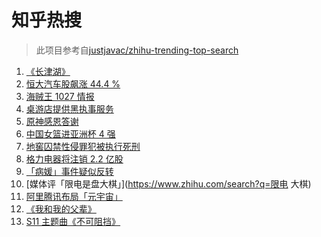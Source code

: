 # 知乎热搜

> 此项目参考自[justjavac/zhihu-trending-top-search](https://github.com/justjavac/zhihu-trending-top-search/blob/main/utils.ts)

<!-- BEGIN -->
  <!-- 最后更新时间:Thu Sep 30 2021 07:10:54 GMT+0000 (Coordinated Universal Time) -->
  1. [《长津湖》](https://www.zhihu.com/search?q=长津湖)
1. [恒大汽车股飙涨 44.4 %](https://www.zhihu.com/search?q=恒大)
1. [海贼王 1027 情报](https://www.zhihu.com/search?q=海贼王)
1. [桌游店提供黑执事服务](https://www.zhihu.com/search?q=桌游)
1. [原神感恩答谢](https://www.zhihu.com/search?q=原神)
1. [中国女篮进亚洲杯 4 强](https://www.zhihu.com/search?q=中国女篮)
1. [地窖囚禁性侵罪犯被执行死刑](https://www.zhihu.com/search?q=地窖囚禁)
1. [格力电器将注销 2.2 亿股](https://www.zhihu.com/search?q=格力股份)
1. [「病媛」事件疑似反转](https://www.zhihu.com/search?q=病媛)
1. [媒体评「限电是盘大棋」](https://www.zhihu.com/search?q=限电 大棋)
1. [阿里腾讯布局「元宇宙」](https://www.zhihu.com/search?q=元宇宙)
1. [《我和我的父辈》](https://www.zhihu.com/search?q=我和我的父辈)
1. [S11 主题曲《不可阻挡》](https://www.zhihu.com/search?q=s11主题曲)
  <!-- END -->